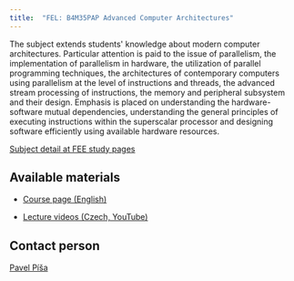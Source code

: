 ```yaml
---
title:  "FEL: B4M35PAP Advanced Computer Architectures"
---
```


 The subject extends students' knowledge about modern computer architectures. Particular attention is paid to the issue of parallelism, the implementation of parallelism in hardware, the utilization of parallel programming techniques, the architectures of contemporary computers using parallelism at the level of instructions and threads, the advanced stream processing of instructions, the memory and peripheral subsystem and their design. Emphasis is placed on understanding the hardware-software mutual dependencies, understanding the general principles of executing instructions within the superscalar processor and designing software efficiently using available hardware resources. 

[Subject detail at FEE study pages](https://www.fel.cvut.cz/cz/education/bk/predmety/48/78/p4878806.htmlcvut.cz/cz/education/bk/predmety/43/58/p4358606)

## Available materials

- [Course page (English)](https://cw.fel.cvut.cz/wiki/courses/b4m35pap/start)

- [Lecture videos (Czech, YouTube)](https://www.youtube.com/playlist?list=PLQL6z4JeTTQla6OFD1JAAtAt7Zw_3Ys61)

## Contact person

[Pavel Píša](https://udb.fel.cvut.cz/udb.phtml?_cmd=show&odn=uid=PISA,ou=People,o=feld.cvut.cz&_type=user&setlang=cz)
